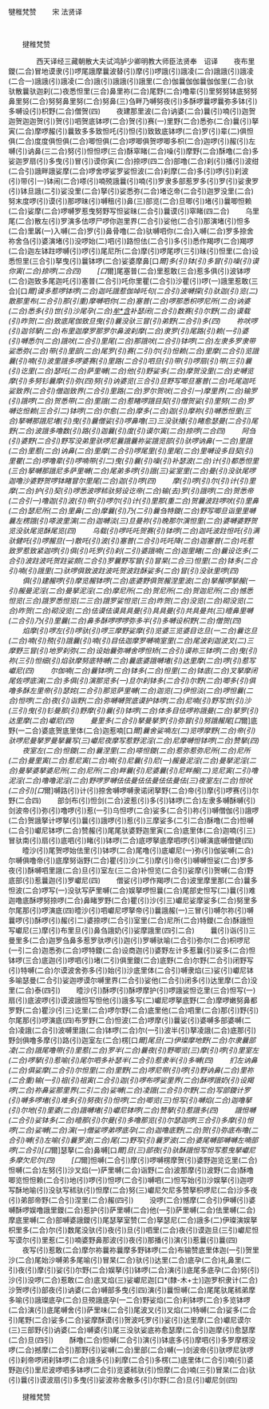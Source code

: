   犍稚梵赞
                        　　宋 法贤译

                        
        　      


　　揵稚梵赞

　　　　西天译经三藏朝散大夫试鸿胪少卿明教大师臣法贤奉　诏译
　　夜布里鑁(二合)冒地谟隶(引)啰尾誐摩曩波替(引)摩(引)啰誐(引)誐凌(二合)誐誐(引)誐凌(二合一)誐誐(引)誐凌(二合)誐(引)誐誐(引)誐里(二合)伽曩伽伽曩伽伽里(二合)驮驮散曩驮迦刹(二)夜悉怛里(三合)鼻里祢(二合)尾野(二合)噜辈(引)里努努钵底努努鼻里努(二合)努努鼻里努(二合)努鼻(三)刍畔乃嚩努夜(引)多酥啰曩啰曩弥多钵(引)多嚩设(引)枳野(二合)僧贺(四)
　　夜建那里波(二合)讷婆(二合)曩(引)喃(引)迦贺迦贺迦迦贺(引)贺(引)呬贺底钵啰(二合)贺(引)赛(一)里野(二合)悉弥(二合)曩(引)拏寅(二合)摩啰赧(引)曩致多多致怛吒(引)怛(引)致致底钵啰(二合)罗(引)辈(二)俱怛俱(二合)度度俱怛俱(二合)唧怛俱(二合)啰唧俱贺啰唧多枳(二合)迦啰(引)赧(引)左嚩(引)讷鼻(三二合)努(引)怛怛啰(三合)酥窣睹(二合)噪(引)摩野(二合)酥噜(二合)多娑迦罗扇(引)多曳(引)冒(引)谟你寅(二合)捺啰(四二合)部噜(二合)刹(引)播(引)波绀(二合引)誐畔誐娑摩(二合)啰舍啰娑罗娑怛波(二合)刹摩(二合)多(引)啰(引)刹波(引)带(引一)钵闹(二合)嗏(引)喃殑誐曩(引)喃(引)罗隶多部惹罗多(引)罗(引)娑隶罗(引)钵旦誐(二引)娑没里(二合)拏(引)娑悉弥(二合)堵讫帝(二合引)迦罗没里(二合)努末度啰(引)谟(引)那啰昧(引)嚩租(引)鼻(三)部览(二合)旦唧(引)堵(引)曩唧怛赖(二合)娑摩(二合)啰嚩罗惹曳努野写怛娑昧(二合引)曩谟(引)窣睹(四二合)
　　乌里尾(二合)散左(引)罗演多佉啰尸啰你迦里界(二合引)娑他(二合引)那演堵(引)怛多(二合)里羼(一)入嚩(二合)罗(引)鼻骨噜(二合)驮嚩呬你(二合)入嚩(二合)罗多捺舍祢舍刍(引)婆演堵(引)没啰始(二)呬(引)路怛佉(二合引)多(引)悉作羯啰(二合)羯啰(二合)迦左钵跓啰嚩(引)啰(引)尾尼所(二合)摩(引)啰尾啰(三引)昧(引)怛里(二合)设悉怛里(三合引)拏曳(引)曩钵啰(二合)娑婆摩鼻[口*爾]多(引)钵(引)多冒(引)噪(引)谟你寅(二合)捺啰(二合四)
　　[口*爾]尾塞普(二合)里惹敢(三合)惹多俱(引)波钵啰(二合)迦致多尾迦吒(引)塞普(二合引)吒你里瞿(二合引)沙瞿(引)啰(一)誐里惹敢(三合)[口*爾]谟多惹啰钵啰(二合)迦吒誐惹伽竨吒句(二合引)波嚩探(引)驮迦(引)览(二)散那里布(二合引)那(引重)摩嚩呬你(二合)塞普(二合)啰那悉枳啰尼所(二合)讷婆(二合)悉多(引)世(引)沙尾孕(二合)[牟*含](三)补瑟闭(二合引)数赛(引)尔野(二合)谟载(引)昨贺(二合)致底尾伽致旦曳(引)曩没驮三冒(引)弟野(二合引)多(四)
　　祢吠啰(引)迦邻拏(二合)布里迦摩罗那罗尔鼻波刹摩(二合)隶罗(引)尾路(引)赖(一引)婆(引)嚩悉尔(二合)誐吠(二合引)里尾(二合)那誐吠(二合引)钵啰(二合)左隶多罗隶带娑悉弥(二合)带(引)里部(二合)尾罗(引)赛(二引)尔(引)怛赖(二合)里摩(二合引)览誐曩(引)喃(引)波里誐多啰婆赛(引)里路(二合引)呬旦(引)带(引)啰扇(引)带(三引)曩(引)讫里(二合)瑟吒(二合)萨里嚩(二合)他(引)野娑多(二合)摩贺没里(二合)史嚩览摩(引)多努钐曩摩(引)弥(四)努(引)讷婆览(三合引)旦野写唧旦塞普(二合)吒尾迦吒娑致界(二合引)僧迦致界(二合引)里路(二合)罗尔贺吠(二合引一)摩里界(二合)输罗(引)誐啰(二合)贺悉带(二合)里誐(二合)惹睹啰誐目契(引)僧贺娑(引)里努(二合)罗嚩讫怛赖(三合引二)钵啰(二合)尔愈(二合)摩多(二合)迦(引)摩祢(引)嚩悉怛里(三合)拏嚩那誐尼堵(引)曳(引)曩僧娑(引)啰鼻噜(三)三没驮播(引)睹愈瑟曼(二合引)尾野(二合)波誐多噜数(引)路(引)迦曩(引)度(引)谟尔寅(二合)捺啰(二合四)
　　阿刍(引)婆野(二合引)野写没弟里驮啰尼曩誐曩祢娑誐览部(引)驮啰讷鼻(一二合)里誐(二合)里惹(二合)讷鼻(二合)里摩(二合引)啰尾里(引)里尾(二合)里嚩设多目契(引)里瞿(二合)啰噜辈(引)啰喃带(引二)曳(引)曩(引)噪(引)补瑟波(二合)计(引)都悉怛里(三合)拏嚩那誐尼多萨里嚩(二合)尾弟多啰(引)誐(三)娑室里(二合)曼(引)没驮尾啰迦噜沙婆野贺啰钵睹冒尔里尾(二合)迦(引)啰(四)
　　摩(引)啰(引)尔(引)计(引)里摩(二合)护(引)契(引)啰悉波啰秫驮努设讫帝(二合)输(去)罗(引)誐啰(二合)贺悉帝(二合引一)噜迦(引)波(引)带(引)啰尔(引)计(引)里那(重二合)贺曩波跓啰吠(引)里鼻(二合)瑟尼所(二合)里鼻(二合)摩曩(引)乃(二引)曩刍特鑁(二合)野写唧旦诣里里嚩曩左楞誐(引)嗏波里演(二合)迦嚩淡(三)旦曼祢(引)晚那尔演怛里(二合)婆嚩婆野贺览没驮尾览酥尾览(四)
　　乌载(引)啰吒吒贺赛(引)钵啰(二合)迦吒波跓怛吒(引)满驮健吒(引)啰赧旦(一)散吒(引)波(引)塞普(二合引)吒吒降(二合)迦塞普(二合)吒惹致罗惹致紧迦啰(引)俱(引)吒罗(引)刹(二引)婆誐喃(二合)迦里睹(二合)曩设讫多(二合引)波跓波吒贺跓娑颇(二合引)罗曩野写冒(引)冒杲(二合三)怛里(二合)钵多(二合引)喃(引)誐里(二)驮啰俱致波跓波吒贺波跓酥娑多(二合)冒(引)没驮里啰(四)
　　俱(引)建赧啰(引)摩览赧钵啰(二合)底婆野俱贺赧涅里波(二合)拏赧啰拏赧(一引)赧曼泥淫(二合)曼拏泥淫(二合)摩尼所(二合)贺尼所(二合)贺迦尼所(二合)憾悉怛览(三合)誐罗悉怛览(二三合)誐罗娑怛览(三合)昨贺(二合)没览(二合)砌没览(二合)昨贺(二合)砌没览(二合)佉谟佉谟具具曼(引)具具曼(引)共具曼共(三)曀鼻里嚩(二合引)乃(引)里曩(二合)鼻多酥啰啰啰弥多半(引)多嚩设枳野(二合)僧贺(四)
　　焰摩(引)啰左(引)啰驮(引)啰三摩野娑摩(引)览婆三览婆目讫旦(一二合)曩讫旦(二合)喃(引)殑(引)誐曩(引)喃(引)目佉迦摩罗嚩喃室里(二合)尾波刹迦波叉(二)三摩野三冒(引)地罗刹弥(二合)设始曩弥嚩舍啰怛矫(二合引)谟祢三钵啰(二合)曳(引)祢(三引)怛细(引)焰驮摩努底特嚩(二合)曩底婆誐嚩堵(引)达里摩(二合)啰(引)惹写巘尼(四)
　　尔伽喃(二合)曩钵啰(二合)钵多(二合)怛里(二合)钵底(二合)叉拏摩闭尾佐啰底演(二合)多俱(引)演那览多(一)旦尔刹钵多(二合引)尔野(二合)唧多(引)俱噜多酥左里帝(引)瑟姹(二合引)那览萨里嚩(二合)迦览(二)伊怛淡(二合)啰怛曩(二合)怛啰(二合)夜(引)诣野(二合)弥嚩嚩贺底谟护钵啰(二合)尼喃(引)野写世(引)沙(三引)曳(引)钐曼那(引)野摩(引)曩(引)钵啰(二合)体多目佉啰祢誐曼(二合)拏罗(引)达里摩(二合)巘尼(四)
　　曼里多(二合引)拏曼拏罗(引)弥冒(引)努誐赧尾[口*爾]底野(一二合)婆底贺底里体(二合)迦惹喃[口*爾]曩舍娑喃左(二)览啰摩野(二合)帝(引)驮啰尼曼拏罗曼拏曩写(三)巘尼夜摩写惹野泥淫(二合)尼摩嚩怛钵啰(二合)赞拏(四)
　　夜室左(二合)怛鑁(二合)曩涅里(二合)嗏怛鑁(二合)惹弥惹弥尼所(二合)尼所(二合)曼里寅(二合)惹尼寅(二合)喃(引)尼曩(引)尼(一)赧曼泥淫(二合)曼拏泥淫(二合)曼拏婆拏婆尼所(二合)尼所(二合)畔曩(引)尼婆曩(引)尼畔赧(二)览尼寅(二引)噜泥淫(二合)噜噜泥淫(二合)野啰罗嚩佉佉曼佉佉曼佉佉曼佉(三)夜室左(二合)怛吠(二合引)[口*爾]嚩路(引)计(引)捺舍嚩啰嚩隶诺闭拏野(二合)帝(引)摩(引)啰赛(引)尔野(二合四)
　　部剑布(引)怛剑(二合)波惹(引)多(引)钵啰(二合)左隶多嚩酥嚩(引)剑波帝(引)弥(引)噜啰(引)惹(一引)乌怛啰(二合)娑多(二合引)祢(引)嚩僧伽(引)誐啰(二合)贺誐拏计啰拏(引)曩(引)誐啰(引)惹(引)三摩娑多(二引二合)酥噜(二合)怛嚩(二合引)巘尼钵啰(二合)赞赧(引)尾尾驮婆野迦里寅(二合)底里体(二合)迦喃(引三)冒驮南(引)扇(引)底呬(引)睹(引)钵啰(二合)底啰拏底摩呬啰(引)嚩演底嚩僧健(四)
　　曀沙(引)尾贺啰始佉里(引)钵啰(二合)尾噜(引)底巘尼(一)弥(引)伽娑嚩(二合)尔嚩俱噜帝(引)底摩努诣野(二合)瞿(引)沙(二引)摩(引)帝(引)嚩嚩怛娑(二合)罗多夜(引)酥嚩呬里誐(二合)旦(引)室左(三二合)补怛览(二合引)娑摩(引)贺嚩(二合)野底部(引)惹曩迦(引)罗巘尼(四)
　　僧娑(引)啰作羯啰(二合)波里摩里那(二合)曩多怛波(二合)啰写(一)没驮写萨里嚩(二合)娱拏啰怛曩(二合)尾部史怛写(二)曩(引)难迦噜底酥啰努捺啰(二合)鼻睹罗野(二合)瞿(引)沙(引三)巘尼娑摩娑多(二合)努里多尔尾那(引)啰演底(四)曀沙(引)呬巘尼啰拏帝(引)曩誐赧(一)三冒(引)嚩尔祢(引)嚩曩啰(引)酥啰(引)赧(引二)婆捺啰(二合引)室里(二合)尼所(二合)特鑁(二合)酥誐怛写巘尼(三)摩(引)布里旦(引)鼻刍誐奶(引)娑摩誐里(四引二合)
　　曩(引)诣(引)三曼里多(二合)迦罗刍鼻多惹罗驮啰(引)迦(引)罗嚩驮喻(二合引)弥尔(二合)枳啰尼(一引二合)迦悉弥(二合)啰特鑁(二合)设商迦(引)婆野左计多惹曩(引)娑多(二合)怛钵啰(三合)底迦(引)啰呬(引)堵(二引)俱里鑁(二合)底野(二合)尔野(二合引)闭野写(引)特嚩(二合)尔谟波舍弥多(引)始(引)沙底里体(二合引)嚩隶焰(三)娑(引)巘尼钵多喻瑟曼(二合引)娑迦啰谟尔嚩里界(二合引)娑他(二合引)闭多(引)达里摩(二合)没里(二合)泰(四引)
　　曀沙(引)酥啰(引)酥啰摩护(引)啰誐娑怛讫里(三合)怛写(一)扇(引)底波啰(引)谟波誐怛写怛他(引)誐多写(二)巘尼啰拏底野(二合)摩啰嫩努鼻都罗野(二合)瞿沙(引三)讫里(二合)啰尔野(二合)底里他(二合)呬里(二合)那(引)野(引)尔尾那(引)啰演底(四)布罗野(二合)怛波(二合)啰摩(引)曩娑(引)婆嚩多部婆嚩(二合)凌誐(二合引)波嚩里誐(二合)钵啰(二合)尔(一引)波半(引)拏凌誐(二合)底那(引)野剑俱噜多摩(引)路(引)迦室左(二合)楞[口*爾]尾旦(二)伊璨摩地野(二合)尔隶曩部凌(二合)誐尾噜带(引)里惹(二合)罗半(二合)曩夜(引)野唧览(三)摩(引)啰(引)里室左(二合)啰拏(引)惹喻(引)尾尔呬多补瑟半(二合引)惹隶半(引)多嚩(四)
　　扪左讷鼻(二合)俱娑摩(二合引)尔怛里(二合)里野(二合)啰尼带(引)啰(引)野讷鼻(二合)里祢(二合重)输(一引)祖(引)祖寅(二合引)迦(引)啰布啰娑里界(二合)酥啰誐奶(引)设羯啰(二合)祢鼻娑那里界(二引二合)娑嚩(二合)凌誐(二合引)尔野(二合)写部鑁计罗(引)嚩多啰堵(引)难多(引)努夜(引)怛啰(二合)唧览(三)怛写(引)嚩焰(二合)迦噜拏(引)尔地(引)里婆(二合)誐嚩堵(引)巘尼钵啰(二合)赞拏(引)惹誐多(四)
　　誐怛嚩(二合引)娑钵多(二合)曀那(引)尔曼(引)多噜那览(引)尔瑟迦啰(三合引)多摩(引)怛啰(二合)娑嚩(二合)演(一)僧娑啰弟啰底孕(二合)迦噜底野(二合)贺(引)弥底布噜(二合引)嚩(引)左喻(引)曩罗波(二合)尾(二)野写(引)曩罗波(二合)婆尾嚩部嚩嚩左喃部啰(二合引)[口*爾]瑟拏(二合)鼻嚩[口*爾]旦(三)部夜(引)驮酥誐怛写怛写惹曳拏巘尼多摩欠尼尔(四)
　　[口*爾]怛嚩(二合引)摩(引)啰嚩楞摩贺(引)婆野迦览讫里(二合)怛嚩(二合)左努(引)沙叉焰(一)萨里嚩(二合)诣野(二合)波那摩(引)波野(二合)酥噜唧览怛怛赖(二合引)地(引)啰(引)怛啰(二合引)嚩呬(二)怛写始(引)沙娱拏(引)迦啰写酥地喻(引)没驮写秫驮(引)怛摩(二合)努(三)巘尼欠尼多赞拏枳啰尼(二合)沙多夜(引)弟部帝野(二合引)涅里(二合)赧(四引)
　　没啰(二合)憾摩(二合引)伊嚩(引)婆嚩酥啰娱噜誐里鑁(二合)惹护(引)萨里嚩(二合)他(一引)萨里嚩(二合)佉里嚩(二合)摩底里嚩(二合)部嚩婆誐鑁(引)尾瑟拏室赞(二合)拏瑟尼(二合)誐多(二)伊璨演娱拏枳里多(二合)尔(引)数尾没驮(引)夜(引)旦(引)呬里(二合)夜(引)谟迦旦(三引)巘尼怛写谟尔(引)里惹(二引)喃婆野鼻那波(引)夜(引)那播(引)演(引)惹曩(引)曩(四)
　　夜写(引)惹敢(二合)摩尔祢曩祢曩摩多野钵啰(二合)布输赞底里体迦(一引)贺里沙(二合)尾始沙嚩弟多尾喻(引)冒杲(二合)驮(引)达里(二合)底孕(二合)礼鼻里(二引)夜(引)摩(引)娑(引)尔野(二合)娱拏(引)钵啰(二合)演(引)底尾多底孕(二合)努(引)沙(引)没啰(二合)惹敢(二合)底叉焰(三)娑巘尼迦[口*(隸-木+士)]迦罗枳隶计(二合)沙贺啰(引)部夜(引)讷婆(二合)嚩部多曳(引四)演(引)曩怛嚩(二合)尾尾驮尾秫弟摩多喻(引)誐璨底孕(二合)旦殑誐底孕(一二合)野娑焰(二合)利钵啰(二合)多览钵啰(二合)演(引)底尾嚩舍(引)萨里味(二合引)尾波叉(引)叉焰(二)特嚩(二合)娑多(二合引)尾野(二合)娑多(二合)娑摩酥谟(引)贺波吒罗(引)娑(引)达里摩(二合)巘尼谟尔(三)三部野(引)讷婆(二合)嚩婆(引)尾三没驮娑底祢愈瑟摩(二合引)迦摩(引)愈瑟摩(二合)旦(四引)
　　酥噜(二合)怛嚩(二合引)演(引)钵底多(引)摩呬(引)多罗摩楞没啰(二合)撼摩(二合引)那野(引)娑嚩(二合)里部(二合)嚩(一)剑波帝(引)驮啰尼驮啰(引)刹帝啰闭刹钵啰(二合)誐多(引)刹摩(二合引)多楞(二)底里体(二合引)喃(引)婆野迦(引)里尼波啰呬多钵啰(二合引)览婆秫驮(引)怛摩(二合)喃(三引)冒杲(二合)驮(引)曩(引)谟波扇(引)多曳(引)娑波祢舍散多(引)尔野(二合)旦(引)巘尼剑(四)

　　揵稚梵赞


